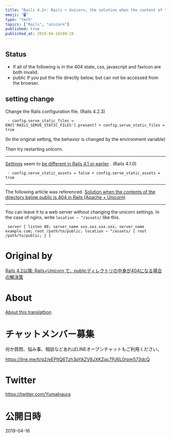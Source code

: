 ```yaml
---
title: "Rails 4.2+: Rails + Unicorn, the solution when the content of the publ"
emoji: "🖥"
type: "tech"
topics: ["Rails", "unicorn"]
published: true
published_at: 2019-04-16t09:19
---
```


## Status 

- If all of the following is in the 404 state, css, javascript and favicon are both invalid. 
- public If you put the file directly below, but can not be accessed from the browser. 

## setting change 

Change the Rails configuration file. (Rails 4.2.3)

     - config.serve_static_files = ENV['RAILS_SERVE_STATIC_FILES'].present? + config.serve_static_files = true 

(In the original setting, the behavior is changed by the environment variable)

Then try restarting unicorn.

* * *

[Settings](http://qiita.com/ShotaKameyama/items/85d71cb1429d119c6f0b) seem to [be different in Rails 4.1 or earlier](http://qiita.com/ShotaKameyama/items/85d71cb1429d119c6f0b) . (Rails 4.1.0)

     - config.serve_static_assets = false + config.serve_static_assets = true 

* * *

The following article was referenced. [Solution when the contents of the directory below public is 404 in Rails (Apache + Unicorn)](http://qiita.com/y_minowa/items/5954907bb30c2ecb43f5)

* * *

You can leave it to a web server without changing the unicorn settings. In the case of nginx, write `location ~ ^/assets/` like this.

     server { listen 80; server_name xxx.xxx.xxx.xxx; server_name example.com; root /path/to/public; location ~ ^/assets/ { root /path/to/public; } } 



# Original by
[Rails 4.2以降: Rails+Unicorn で、publicディレクトリの中身が404になる場合の解決策 ](https://qiita.com/Yinaura/items/d7dc3daefb5825aba474)

# About

[About this translattion](https://qiita.com/YumaInaura/items/7f6fd1e9310a6816469a)








<!-- Update From Qiita API -->

# チャットメンバー募集


何か質問、悩み事、相談などあればLINEオープンチャットもご利用ください。

https://line.me/ti/g2/eEPltQ6Tzh3pYAZV8JXKZqc7PJ6L0rpm573dcQ





# Twitter


https://twitter.com/YumaInaura


<!-- Update From Qiita API -->



# 公開日時

2019-04-16
